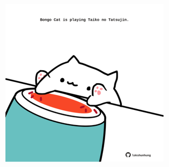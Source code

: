 <!-- built at 25/06/2024, 10:00:41 UTC -->
<p align="center">
  <img width="500" height="500" src="./ReadmeImage.svg">
</p>
